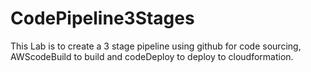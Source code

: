 # CodePipeline3Stages

This Lab is to create a 3 stage pipeline using github for code sourcing, AWScodeBuild to build and codeDeploy to deploy to cloudformation.

